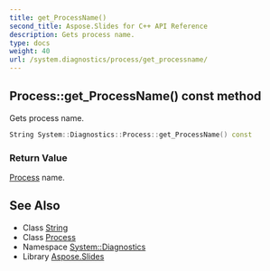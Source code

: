 ```yaml
---
title: get_ProcessName()
second_title: Aspose.Slides for C++ API Reference
description: Gets process name.
type: docs
weight: 40
url: /system.diagnostics/process/get_processname/
---
```

## Process::get_ProcessName() const method


Gets process name.

```cpp
String System::Diagnostics::Process::get_ProcessName() const
```


### Return Value

[Process](../) name.

## See Also

* Class [String](../../../system/string/)
* Class [Process](../)
* Namespace [System::Diagnostics](../../)
* Library [Aspose.Slides](../../../)